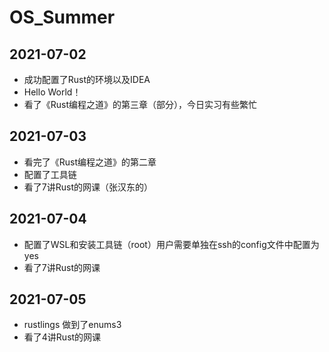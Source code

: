 # OS_Summer

## 2021-07-02

* 成功配置了Rust的环境以及IDEA
* Hello World！
* 看了《Rust编程之道》的第三章（部分），今日实习有些繁忙

## 2021-07-03

* 看完了《Rust编程之道》的第二章
* 配置了工具链
* 看了7讲Rust的网课（张汉东的）

## 2021-07-04

* 配置了WSL和安装工具链（root）用户需要单独在ssh的config文件中配置为yes
* 看了7讲Rust的网课

## 2021-07-05

* rustlings 做到了enums3
* 看了4讲Rust的网课